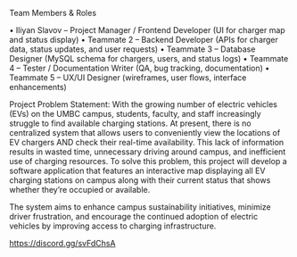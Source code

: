 Team Members & Roles

• Iliyan Slavov – Project Manager / Frontend Developer (UI for charger map and status display)
• Teammate 2 – Backend Developer (APIs for charger data, status updates, and user requests)
• Teammate 3 – Database Designer (MySQL schema for chargers, users, and status logs)
• Teammate 4 – Tester / Documentation Writer (QA, bug tracking, documentation)
• Teammate 5 – UX/UI Designer (wireframes, user flows, interface enhancements)

Project Problem Statement:
With the growing number of electric vehicles (EVs) on the UMBC campus, students, faculty, and staff increasingly struggle to find available charging stations. At present, there is no centralized system that allows users to conveniently view the locations of EV chargers AND check their real-time availability. This lack of information results in wasted time, unnecessary driving around campus, and inefficient use of charging resources. To solve this problem, this project will develop a software application that features an interactive map displaying all EV charging stations on campus along with their current status that shows whether they’re occupied or available. 

The system aims to enhance campus sustainability initiatives, minimize driver frustration, and encourage the continued adoption of electric vehicles by improving access to charging infrastructure.

https://discord.gg/svFdChsA
